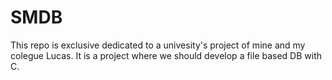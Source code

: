 # SMDB
This repo is exclusive dedicated to a univesity's project of mine and my colegue Lucas. It is a project where we should develop a file based DB with C.
